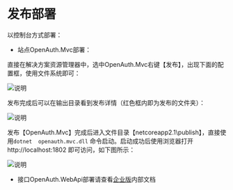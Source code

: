 # 发布部署

以控制台方式部署：

* 站点OpenAuth.Mvc部署：

直接在解决方案资源管理器中，选中OpenAuth.Mvc右键【发布】，出现下面的配置框，使用文件系统即可：

![说明](http://pj.openauth.me/zentao/file-read-8.png "说明")

发布完成后可以在输出目录看到发布详情（红色框内即为发布的文件夹）：

![说明](http://pj.openauth.me/zentao/file-read-69.png "说明")

发布【OpenAuth.Mvc】完成后进入文件目录【netcoreapp2.1\publish】，直接使用`dotnet  openauth.mvc.dll` 命令启动。启动成功后使用浏览器打开http://localhost:1802 即可访问，如下图所示：

![说明](https://gitee.com/uploads/images/2018/0328/150659_6900820e_362401.png "说明")

* 接口OpenAuth.WebApi部署请查看[企业版](http://openauth.me/question/detail.html?id=a2be2d61-7fcb-4df8-8be2-9f296c22a89c)内部文档


